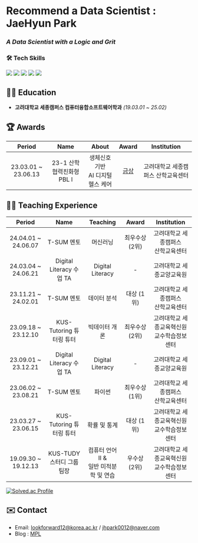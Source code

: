 # Recommend a Data Scientist : JaeHyun Park 

### *A Data Scientist with a Logic and Grit*



<h3> 🛠 Tech Skills</h3>
<div> 


<img src="https://img.shields.io/badge/python-3776AB?style=for-the-badge&logo=python&logoColor=white">  
<img src="https://img.shields.io/badge/pytorch-EE4C2C?style=for-the-badge&logo=pytorch&logoColor=white"> 
<img src="https://img.shields.io/badge/r-276DC3?style=for-the-badge&logo=r&logoColor=white">   

<img src="https://img.shields.io/badge/mysql-4479A1?style=for-the-badge&logo=mysql&logoColor=white"> 
<img src="https://img.shields.io/badge/oracle-F80000?style=for-the-badge&logo=oracle&logoColor=white"> 
</div>




## 🧑‍🎓 Education
- **고려대학교 세종캠퍼스 컴퓨터융합소프트웨어학과** *(19.03.01 ~ 25.02)*

## 🏆 Awards
| Period | Name | About | Award | Institution |
|:---:|:---:|:---:|:---:|:---:|
| 23.03.01 ~ 23.06.13 | 23-1 산학협력친화형 PBL l | 생체신호 기반 </br> AI 디지털 헬스 케어  | [금상](https://ioec.korea.ac.kr/) | 고려대학교 세종캠퍼스 산학교육센터 |


## 🧑‍🏫 Teaching Experience
| Period | Name | Teaching | Award | Institution |
|:---:|:---:|:---:|:---:|:---:|
| 24.04.01 ~ 24.06.07 | T-SUM 멘토 | 머신러닝 | 최우수상 (2위) | 고려대학교 세종캠퍼스 </br> 산학교육센터 |
| 24.03.04 ~ 24.06.21 | Digital Literacy 수업 TA | Digital Literacy | - | 고려대학교 세종교양교육원 |
| 23.11.21 ~  24.02.01 | T-SUM 멘토 | 데이터 분석 | 대상 (1위) | 고려대학교 세종캠퍼스 </br> 산학교육센터 |
| 23.09.18 ~ 23.12.10 | KUS-Tutoring 튜터링 튜터 | 빅데이터 개론 | 최우수상 (2위) | 고려대학교 세종교육혁신원 </br> 교수학습정보센터 |
| 23.09.01 ~ 23.12.21 | Digital Literacy 수업 TA | Digital Literacy | - | 고려대학교 세종교양교육원 |
| 23.06.02 ~ 23.08.21 | T-SUM 멘토 | 파이썬 | 최우수상 (1위) | 고려대학교 세종캠퍼스 </br> 산학교육센터 |
| 23.03.27 ~ 23.06.15 | KUS-Tutoring 튜터링 튜터| 확률 및 통계 | 대상 (1위) | 고려대학교 세종교육혁신원 </br> 교수학습정보센터 |
| 19.09.30 ~ 19.12.13 | KUS-TUDY 스터디 그룹 팀장| 컴퓨터 언어 II & </br> 일반 미적분학 및 연습 | 우수상 (2위) | 고려대학교 세종교육혁신원 </br> 교수학습정보센터 |


[![Solved.ac Profile](http://mazassumnida.wtf/api/v2/generate_badge?boj=piesun)](https://solved.ac/piesun/)

## ✉️ Contact
- Email: lookforward12@korea.ac.kr / jhpark0012@naver.com
- Blog : [MPL](https://blog.naver.com/jhpark0012)
